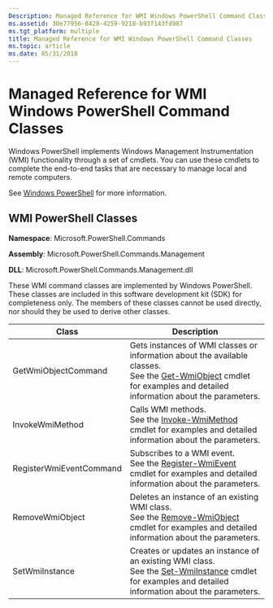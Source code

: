 ```yaml
---
Description: Managed Reference for WMI Windows PowerShell Command Classes
ms.assetid: 30e77956-8428-4259-9218-b93f143fd987
ms.tgt_platform: multiple
title: Managed Reference for WMI Windows PowerShell Command Classes
ms.topic: article
ms.date: 05/31/2018
---
```


# Managed Reference for WMI Windows PowerShell Command Classes

Windows PowerShell implements Windows Management Instrumentation (WMI) functionality through a set of cmdlets. You can use these cmdlets to complete the end-to-end tasks that are necessary to manage local and remote computers.

See [Windows PowerShell](https://msdn.microsoft.com/library/dd835506(v=vs.85).aspx) for more information.

## WMI PowerShell Classes

**Namespace**: Microsoft.PowerShell.Commands

**Assembly**: Microsoft.PowerShell.Commands.Management

**DLL**: Microsoft.PowerShell.Commands.Management.dll

These WMI command classes are implemented by Windows PowerShell. These classes are included in this software development kit (SDK) for completeness only. The members of these classes cannot be used directly, nor should they be used to derive other classes.



| Class                   | Description                                                                                                                                                                                                                                 |
|-------------------------|---------------------------------------------------------------------------------------------------------------------------------------------------------------------------------------------------------------------------------------------|
| GetWmiObjectCommand     | Gets instances of WMI classes or information about the available classes.<br/> See the [Get-WmiObject](/previous-versions//dd315295(v=technet.10)) cmdlet for examples and detailed information about the parameters.<br/> |
| InvokeWmiMethod         | Calls WMI methods.<br/> See the [Invoke-WmiMethod](/previous-versions//dd315300(v=technet.10)) cmdlet for examples and detailed information about the parameters.<br/>                                                     |
| RegisterWmiEventCommand | Subscribes to a WMI event.<br/> See the [Register-WmiEvent](/previous-versions//dd315242(v=technet.10)) cmdlet for examples and detailed information about the parameters.<br/>                                            |
| RemoveWmiObject         | Deletes an instance of an existing WMI class.<br/> See the [Remove-WmiObject](/previous-versions//dd347605(v=technet.10)) cmdlet for examples and detailed information about the parameters.<br/>                          |
| SetWmiInstance          | Creates or updates an instance of an existing WMI class.<br/> See the [Set-WmiInstance](/previous-versions//dd315391(v=technet.10)) cmdlet for examples and detailed information about the parameters.<br/>                |



 

 

